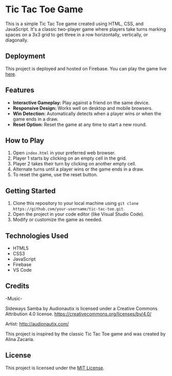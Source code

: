 # Tic Tac Toe Game

This is a simple Tic Tac Toe game created using HTML, CSS, and JavaScript. It's a classic two-player game where players take turns marking spaces on a 3x3 grid to get three in a row horizontally, vertically, or diagonally.

## Deployment

This project is deployed and hosted on Firebase. You can play the game live [here](https://tic-tac-toe-717de.web.app).

## Features

- **Interactive Gameplay:** Play against a friend on the same device.
- **Responsive Design:** Works well on desktop and mobile browsers.
- **Win Detection:** Automatically detects when a player wins or when the game ends in a draw.
- **Reset Option:** Reset the game at any time to start a new round.

## How to Play

1. Open `index.html` in your preferred web browser.
2. Player 1 starts by clicking on an empty cell in the grid.
3. Player 2 takes their turn by clicking on another empty cell.
4. Alternate turns until a player wins or the game ends in a draw.
5. To reset the game, use the reset button.

## Getting Started

1. Clone this repository to your local machine using `git clone https://github.com/your-username/tic-tac-toe.git`.
2. Open the project in your code editor (like Visual Studio Code).
3. Modify or customize the game as needed.

## Technologies Used

- HTML5
- CSS3
- JavaScript
- Firebase
- VS Code

## Credits

-Music-

Sideways Samba by Audionautix is licensed under a Creative Commons Attribution 4.0 license. https://creativecommons.org/licenses/by/4.0/

Artist: http://audionautix.com/

This project is inspired by the classic Tic Tac Toe game and was created by Alina Zacaria.

## License

This project is licensed under the [MIT License](LICENSE).
